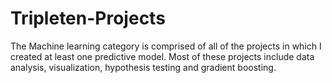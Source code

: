 # Tripleten-Projects

The Machine learning category is comprised of all of the projects in which I created at least one predictive model. Most of these projects include data analysis, visualization, hypothesis testing and gradient boosting.
